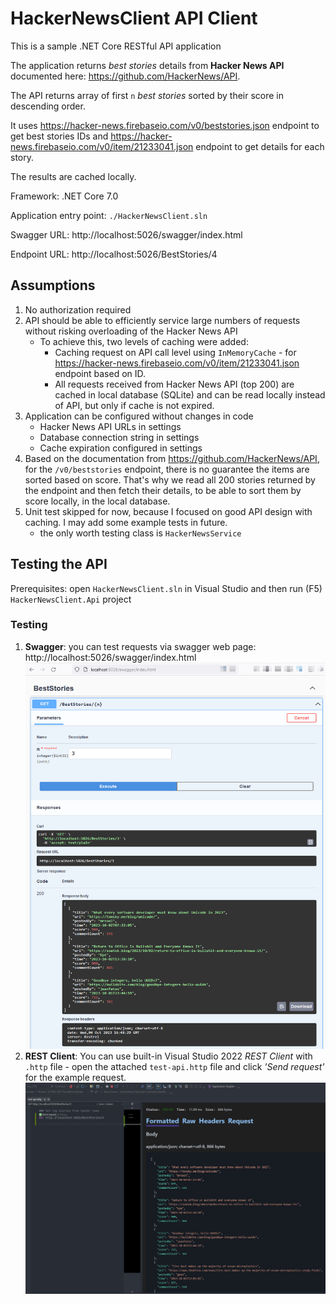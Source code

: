 # HackerNewsClient API Client

This is a sample .NET Core RESTful API application

The application returns _best stories_ details from **Hacker News API** documented here: https://github.com/HackerNews/API.

The API returns array of first `n` _best stories_ sorted by their score in descending order.

It uses https://hacker-news.firebaseio.com/v0/beststories.json endpoint to get best stories IDs and https://hacker-news.firebaseio.com/v0/item/21233041.json endpoint to get details for each story.

The results are cached locally.

Framework: .NET Core 7.0

Application entry point: `./HackerNewsClient.sln`

Swagger URL: http://localhost:5026/swagger/index.html

Endpoint URL: http://localhost:5026/BestStories/4

## Assumptions

1. No authorization required
1. API should be able to efficiently service large numbers of requests without risking overloading of the Hacker News API
    - To achieve this, two levels of caching were added:
        - Caching request on API call level using `InMemoryCache` - for https://hacker-news.firebaseio.com/v0/item/21233041.json endpoint based on ID.
        - All requests received from Hacker News API (top 200) are cached in local database (SQLite) and can be read locally instead of API, but only if cache is not expired.
1. Application can be configured without changes in code
    - Hacker News API URLs in settings
    - Database connection string in settings
    - Cache expiration configured in settings
1. Based on the documentation from https://github.com/HackerNews/API, for the `/v0/beststories` endpoint, there is no guarantee the items are sorted based on score. That's why we read all 200 stories returned by the endpoint and then fetch their details, to be able to sort them by score locally, in the local database.
1. Unit test skipped for now, because I focused on good API design with caching. I may add some example tests in future.
    - the only worth testing class is `HackerNewsService`

## Testing the API
Prerequisites: open `HackerNewsClient.sln` in Visual Studio and then run (F5) `HackerNewsClient.Api` project

### Testing
1. **Swagger**: you can test requests via swagger web page: http://localhost:5026/swagger/index.html
![](./assets/swagger-request.png)
1. **REST Client**: You can use built-in Visual Studio 2022 _REST Client_ with `.http` file - open the attached `test-api.http` file and click _'Send request'_ for the example request.
![](./assets/http-client-request.png)
